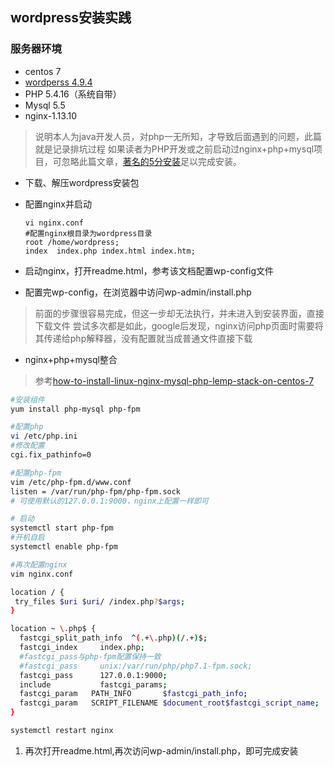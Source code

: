 ## wordpress安装实践

### 服务器环境
* centos 7
* [wordperss 4.9.4](https://cn.wordpress.org/txt-download/)
* PHP 5.4.16（系统自带）
* Mysql 5.5
* nginx-1.13.10

> 说明本人为java开发人员，对php一无所知，才导致后面遇到的问题，此篇就是记录排坑过程
> 如果读者为PHP开发或之前启动过nginx+php+mysql项目，可忽略此篇文章，[著名的5分安装](https://codex.wordpress.org/zh-cn:%E5%AE%89%E8%A3%85_WordPress#.E8.91.97.E5.90.8D.E7.9A.845.E5.88.86.E5.AE.89.E8.A3.85)足以完成安装。

* 下载、解压wordpress安装包
* 配置nginx并启动
  ```
  vi nginx.conf
  #配置nginx根目录为wordpress目录
  root /home/wordpress;
  index  index.php index.html index.htm;
  ```
* 启动nginx，打开readme.html，参考该文档配置wp-config文件

* 配置完wp-config，在浏览器中访问wp-admin/install.php
> 前面的步骤很容易完成，但这一步却无法执行，并未进入到安装界面，直接下载文件
> 尝试多次都是如此，google后发现，nginx访问php页面时需要将其传递给php解释器，没有配置就当成普通文件直接下载

* nginx+php+mysql整合
> 参考[how-to-install-linux-nginx-mysql-php-lemp-stack-on-centos-7](https://www.digitalocean.com/community/tutorials/how-to-install-linux-nginx-mysql-php-lemp-stack-on-centos-7)
```bash
#安装组件
yum install php-mysql php-fpm

#配置php
vi /etc/php.ini
#修改配置
cgi.fix_pathinfo=0

#配置php-fpm
vim /etc/php-fpm.d/www.conf
listen = /var/run/php-fpm/php-fpm.sock
# 可使用默认的127.0.0.1:9000，nginx上配置一样即可

# 启动
systemctl start php-fpm
#开机自启
systemctl enable php-fpm

#再次配置nginx
vim nginx.conf

location / {
 try_files $uri $uri/ /index.php?$args;
}

location ~ \.php$ {
  fastcgi_split_path_info  ^(.+\.php)(/.+)$;
  fastcgi_index     index.php;
  #fastcgi_pass与php-fpm配置保持一致
  #fastcgi_pass     unix:/var/run/php/php7.1-fpm.sock;
  fastcgi_pass      127.0.0.1:9000;
  include           fastcgi_params;
  fastcgi_param   PATH_INFO       $fastcgi_path_info;
  fastcgi_param   SCRIPT_FILENAME $document_root$fastcgi_script_name;
}

systemctl restart nginx
```
1. 再次打开readme.html,再次访问wp-admin/install.php，即可完成安装

